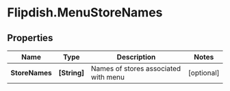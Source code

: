 # Flipdish.MenuStoreNames

## Properties

Name | Type | Description | Notes
------------ | ------------- | ------------- | -------------
**StoreNames** | **[String]** | Names of stores associated with menu | [optional] 


